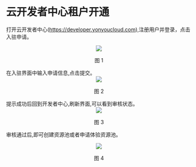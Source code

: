 # 云开发者中心租户开通

  打开云开发者中心(https://developer.yonyoucloud.com),注册用户并登录，点击入驻申请。
<div align=center>
<img src="/articles/cloud/3-/images/01.png"/>
</div>
<p align="center">图 1</p>
  在入驻界面中输入申请信息,点击提交。
<div align=center>
<img src="/articles/cloud/3-/images/02.png"/>
</div>
<p align="center">图 2</p>
  提示成功后回到开发者中心,刷新界面,可以看到审核状态。
<div align=center>
<img src="/articles/cloud/3-/images/3.png"/>
</div>
<p align="center">图 3</p>

  审核通过后,即可创建资源池或者申请体验资源池。
<div align=center>
<img src="/articles/cloud/images/image3.png"/>
</div>
<p align="center">图 4</p>
